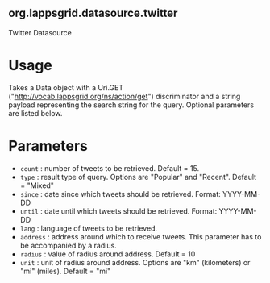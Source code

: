## org.lappsgrid.datasource.twitter
Twitter Datasource

# Usage

Takes a Data<String> object with a Uri.GET ("http://vocab.lappsgrid.org/ns/action/get") discriminator and a string payload representing the search string for the query. Optional parameters are listed below.

# Parameters

- `count` : number of tweets to be retrieved. Default = 15.
- `type` : result type of query. Options are "Popular" and "Recent". Default = "Mixed"
- `since` : date since which tweets should be retrieved. Format: YYYY-MM-DD
- `until` : date until which tweets should be retrieved. Format: YYYY-MM-DD
- `lang` : language of tweets to be retrieved.
- `address` : address around which to receive tweets. This parameter has to be accompanied by a radius.
- `radius` : value of radius around address. Default = 10
- `unit` : unit of radius around address. Options are "km" (kilometers) or "mi" (miles). Default = "mi"